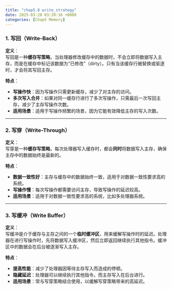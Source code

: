 ```yaml
---
title: "chap5.8 write_strategy"
date: 2025-03-20 03:39:16 +0800
categories: [Chap5 Memory]
---
```


### **1. 写回（Write-Back）**

**定义**：  
写回是一种**缓存写策略**，当处理器修改缓存中的数据时，不会立即将数据写入主存，而是在缓存中标记该数据为“已修改”（dirty）。只有当该缓存行被替换或驱逐时，才会将其写回主存。

**特点**：

- **写操作快**：因为写操作只需更新缓存，减少了对主存的访问。
- **多次写入合并**：如果对同一缓存行进行了多次写操作，只需最后一次写回主存，减少了主存写操作次数。
- **适用场景**：适用于写操作频繁的场景，因为它能有效降低主存的写入次数。

---

### **2. 写穿（Write-Through）**

**定义**：  
写穿是一种**缓存写策略**，每次处理器写入缓存时，都会**同时**将数据写入主存，确保主存中的数据始终是最新的。

**特点**：

- **数据一致性好**：主存与缓存中的数据始终一致，适用于对数据一致性要求高的系统。
- **写操作慢**：每次写操作都需要访问主存，导致写操作的延迟较高。
- **适用场景**：适用于对数据一致性要求高的系统，比如多处理器系统。

---

### **3. 写缓冲（Write Buffer）**

**定义**：  
写缓冲是介于缓存与主存之间的一个**临时缓冲区**，用来缓解写操作时的延迟。处理器在进行写操作时，先将数据写入缓冲区，然后立即返回继续执行其他指令。缓冲区中的数据会在后台被逐渐写入主存。

**特点**：

- **提高性能**：减少了处理器因等待主存写入而造成的停顿。
- **隐藏延迟**：处理器可以继续执行其他指令，而主存写入在后台进行。
- **适用场景**：常与写穿策略结合使用，以缓解写穿策略带来的高延迟。